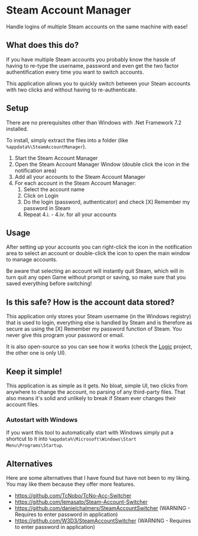 # Steam Account Manager
Handle logins of multiple Steam accounts on the same machine with ease!

## What does this do?

If you have multiple Steam accounts you probably know the hassle of having to re-type the username, password and even get the two factor authentification every time you want to switch accounts.

This application allows you to quickly switch between your Steam accounts with two clicks and without having to re-authenticate.

## Setup

There are no prerequisites other than Windows with .Net Framework 7.2 installed.

To install, simply extract the files into a folder (like `%appdata%\SteamAccountManager`).

1. Start the Steam Account Manager
2. Open the Steam Account Manager Window (double click the icon in the notification area)
3. Add all your accounts to the Steam Account Manager
4. For each account in the Steam Account Manager:
   1. Select the account name
   2. Click on Login
   3. Do the login (password, authenticator) and check [X] Remember my password in Steam
   4. Repeat 4.i. - 4.iv. for all your accounts

## Usage

After setting up your accounts you can right-click the icon in the notification area to select an account or double-click the icon to open the main window to manage accounts.

Be aware that selecting an account will instantly quit Steam, which will in turn quit any open Game without prompt or saving, so make sure that you saved everything before switching!

## Is this safe? How is the account data stored?

This application only stores your Steam username (in the Windows registry) that is used to login, everything else is handled by Steam and is therefore as secure as using the [X] Remember my password function of Steam. You never give this program your password or email.

It is also open-source so you can see how it works (check the [Logic](https://github.com/Longoon12000/SteamAccountManager/tree/master/SteamAccountManager.Logic) project, the other one is only UI).

## Keep it simple!

This application is as simple as it gets. No bloat, simple UI, two clicks from anywhere to change the account, no parsing of any third-party files. That also means it's solid and unlikely to break if Steam ever changes their account files.

### Autostart with Windows

If you want this tool to automatically start with Windows simply put a shortcut to it into `%appdata%\Microsoft\Windows\Start Menu\Programs\Startup`.

## Alternatives

Here are some alternatives that I have found but have not been to my liking. You may like them because they offer more features.

- https://github.com/TcNobo/TcNo-Acc-Switcher
- https://github.com/lemasato/Steam-Account-Switcher
- https://github.com/danielchalmers/SteamAccountSwitcher (WARNING - Requires to enter password in application)
- https://github.com/W3D3/SteamAccountSwitcher (WARNING - Requires to enter password in application)
